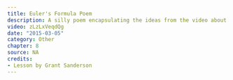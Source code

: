 ```yaml
---
title: Euler's Formula Poem
description: A silly poem encapsulating the ideas from the video about Euler's formula through graph theory.
video: zLzLxVeqdQg
date: "2015-03-05"
category: Other
chapter: 8
source: NA
credits:
- Lesson by Grant Sanderson
---
```

